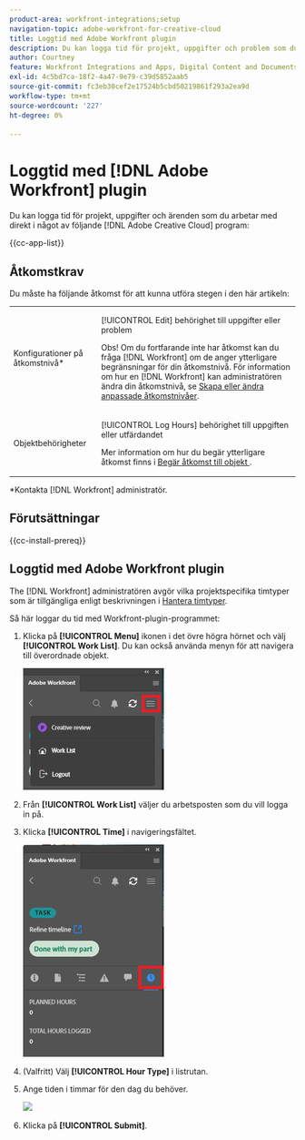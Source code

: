 ```yaml
---
product-area: workfront-integrations;setup
navigation-topic: adobe-workfront-for-creative-cloud
title: Loggtid med Adobe Workfront plugin
description: Du kan logga tid för projekt, uppgifter och problem som du arbetar med direkt i Adobe Creative Cloud-program.
author: Courtney
feature: Workfront Integrations and Apps, Digital Content and Documents
exl-id: 4c5bd7ca-18f2-4a47-9e79-c39d5852aab5
source-git-commit: fc3eb30cef2e17524b5cbd50219861f293a2ea9d
workflow-type: tm+mt
source-wordcount: '227'
ht-degree: 0%

---
```


# Loggtid med [!DNL Adobe Workfront] plugin

Du kan logga tid för projekt, uppgifter och ärenden som du arbetar med direkt i något av följande [!DNL Adobe Creative Cloud] program:

{{cc-app-list}}

## Åtkomstkrav

Du måste ha följande åtkomst för att kunna utföra stegen i den här artikeln:

<table style="table-layout:auto"> 
 <col> 
 <col> 
 <tbody> 
  <tr> 
   <!--<td role="rowheader">[!DNL Adobe Workfront] plan*</td> 
   <td> <p>[!UICONTROL Pro] or higher</p> </td> 
  </tr> 
  <tr data-mc-conditions=""> 
   <td role="rowheader">[!DNL Adobe Workfront] license*</td> 
   <td> <p>[!UICONTROL Work] or [!UICONTROL Plan]</p> </td> 
  </tr> 
  <tr> 
   <td role="rowheader">Product</td> 
   <td>You must have an [!DNL Adobe Creative Cloud] license in addition to a [!DNL Workfront] license.</td> 
  </tr> -->
  <tr> 
   <td role="rowheader">Konfigurationer på åtkomstnivå*</td> 
   <td> <p>[!UICONTROL Edit] behörighet till uppgifter eller problem</p> <p>Obs! Om du fortfarande inte har åtkomst kan du fråga [!DNL Workfront] om de anger ytterligare begränsningar för din åtkomstnivå. För information om hur en [!DNL Workfront] kan administratören ändra din åtkomstnivå, se <a href="../../administration-and-setup/add-users/configure-and-grant-access/create-modify-access-levels.md" class="MCXref xref">Skapa eller ändra anpassade åtkomstnivåer</a>.</p> </td> 
  </tr> 
  <tr> 
   <td role="rowheader">Objektbehörigheter</td> 
   <td> <p>[!UICONTROL Log Hours] behörighet till uppgiften eller utfärdandet</p> <p>Mer information om hur du begär ytterligare åtkomst finns i <a href="../../workfront-basics/grant-and-request-access-to-objects/request-access.md" class="MCXref xref">Begär åtkomst till objekt </a>.</p> </td> 
  </tr> 
 </tbody> 
</table>

&#42;Kontakta [!DNL Workfront] administratör.

## Förutsättningar

{{cc-install-prereq}}

## Loggtid med Adobe Workfront plugin

The [!DNL Workfront] administratören avgör vilka projektspecifika timtyper som är tillgängliga enligt beskrivningen i [Hantera timtyper](../../administration-and-setup/set-up-workfront/configure-timesheets-schedules/hour-types.md).

Så här loggar du tid med Workfront-plugin-programmet:

1. Klicka på **[!UICONTROL Menu]** ikonen i det övre högra hörnet och välj **[!UICONTROL Work List]**. Du kan också använda menyn för att navigera till överordnade objekt.

   ![](assets/go-back-to-work-list-350x314.png)

1. Från **[!UICONTROL Work List]** väljer du arbetsposten som du vill logga in på.
1. Klicka **[!UICONTROL Time]** i navigeringsfältet.

   ![](assets/log-time-350x337.png)

1. (Valfritt) Välj **[!UICONTROL Hour Type]** i listrutan.
1. Ange tiden i timmar för den dag du behöver.

   ![](assets/copy-of-log-hours-350x236.png)

1. Klicka på **[!UICONTROL Submit]**.
